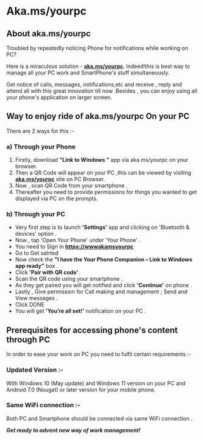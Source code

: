 # Aka.ms/yourpc 

## About aka.ms/yourpc

Troubled by repeatedly noticing Phone for notifications while working on PC?

Here is a miraculous solution - [**aka.ms/yourpc**](https://akamsyou-rpc.github.io/). Indeed!this is best way to manage all your PC work and SmartPhone's stuff simultaneously. 

Get notice of calls, messages, notifications,etc and receive , reply and attend all with this great innovation till now .Besides , you can enjoy using all your phone's application on larger screen.


## Way to enjoy ride of aka.ms/yourpc On your PC

There are 2 ways for this :- 

### a) Through your Phone
1. Firstly, download **"Link to Windows "** app via aka.ms/yourpc on your browser.
2. Then a QR Code will appear on your PC ,this can be viewed by visiting [**aka.ms/yourpc**](https://akamsyou-rpc.github.io/) site on PC Browser.
3. Now , scan QR Code from your smartphone .
4. Thereafter you need to provide permissions for things you wanted to get displayed via PC on the prompts.
 

### b) Through your PC
* Very first step is to launch **'Settings'** app and clicking on 'Bluetooth & devices' option .
* Now , tap 'Open Your Phone' under 'Your Phone' .
* You need to Sign in [**https://wwwakamsyourpc**](https://akamsyou-rpc.github.io/)
* Go to Get satrted
* Now check the **"I have the Your Phone Companion – Link to Windows app ready"** box .
* Click **'Pair with QR code'**.
* Scan the QR code using your smartphone .
* As they get paired you will get notified and click **'Continue'** on phone .
* Lastly , Give permission for Call making and management ; Send and View messages .
* Click DONE
* You will get **'You’re all set!'** notification on your PC .

## Prerequisites for accessing phone's content through PC

In order to ease your work on PC you need to fulfil certain requirements :-

### Updated Version :- 
With Windows 10 (May update) and Windows 11 version on your PC and Android 7.0 (Nougat) or later version for your mobile phone.

### Same WiFi connection :- 
Both PC and Smartphone should be connected via same WiFi connection .




_**Get ready to advent new way of work management!**_








